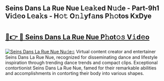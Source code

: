 ## Seins Dans La Rue Nue L𝚎a𝚔ed N𝚞𝚍e - Part-9h1 Vi𝚍𝚎o L𝚎a𝚔s - H𝚘𝚝 O𝚗𝚕yf𝚊ns P𝚑𝚘tos KxDye

# <h2><a href="http://kfanqu1.oniu.top/?m=Seins+Dans+La+Rue+Nue">🔗👉 🔴 Seins Dans La Rue Nue P𝚑ot𝚘𝚜 V𝚒d𝚎o</a></h2>

[![Seins Dans La Rue Nue Nu𝚍e𝚜](https://i.imgur.com/0qMVB7G.gif)](http://kfanqu1.oniu.top/?m=Seins+Dans+La+Rue+Nue)
Virtual content creator and entertainer Seins Dans La Rue Nue, recognized for disseminating dance and lifestyle inspiration through trending dance trends and compact clips. Exceptional contortionist Seins Dans La Rue Nue, famed for their remarkable abilities and accomplishments in contorting their body into various shapes.  
